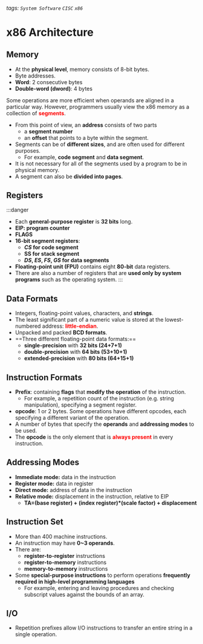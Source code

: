###### tags: `System Software` `CISC` `x86`

<style>
    font {
        color: red;
        font-weight: bold;
    }
</style>

# x86 Architecture

## Memory
- At the **physical level**, memory consists of 8-bit bytes.
- Byte addresses.
- **Word**: 2 consecutive bytes
- **Double-word (dword)**: 4 bytes

Some operations are more efficient when operands are aligned in a particular way. However, programmers usually view the x86 memory as a collection of <font>segments</font>.
- From this point of view, an **address** consists of two parts
    - a **segment number**
    - an **offset** that points to a byte within the segment.
- Segments can be of **different sizes**, and are often used for different purposes.
    - For example, **code segment** and **data segment**.
- It is not necessary for all of the segments used by a program to be in physical memory.
- A segment can also be **divided into pages**.

## Registers
:::danger
- Each **general-purpose register** is **32 bits** long.
- **EIP: program counter**
- **FLAGS**
- **16-bit segment registers**:
    - ***CS* for code segment**
    - **SS for stack segment**
    - ***DS*, *ES*, *FS*, *GS* for data segments**
- **Floating-point unit (FPU)** contains eight **80-bit** data registers.
- There are also a number of registers that are **used only by system programs** such as the operating system.
:::

## Data Formats

- Integers, floating-point values, characters, and **strings**.
- The least significant part of a numeric value is stored at the lowest-numbered address: <font>little-endian</font>.
- Unpacked and packed **BCD formats**.
- ==Three different floating-point data formats:==
    - **single-precision** with **32 bits (24+7+1)**
    - **double-precision** with **64 bits (53+10+1)**
    - **extended-precision** with **80 bits (64+15+1)**

## Instruction Formats

- **Prefix**: containing **flags** that **modify the operation** of the instruction.
    - For example, a repetition count of the instruction (e.g. string manipulation), specifying a segment register.
- **opcode**: 1 or 2 bytes. Some operations have different opcodes, each specifying a different variant of the operation.
- A number of bytes that specify the **operands** and **addressing modes** to be used.
- The **opcode** is the only element that is <font>always present</font> in every instruction.

## Addressing Modes
- **Immediate mode:** data in the instruction
- **Register mode:** data in register
- **Direct mode:** address of data in the instruction
- **Relative mode:** displacement in the instruction, relative to EIP
    - **TA=(base register) + (index register)*(scale factor) + displacement**

## Instruction Set

- More than 400 machine instructions.
- An instruction may have **0~3 operands**.
- There are:
    - **register-to-register** instructions
    - **register-to-memory** instructions
    - **memory-to-memory** instructions
- Some **special-purpose instructions** to perform operations **frequently required in high-level programming languages**
    - For example, entering and leaving procedures and checking subscript values against the bounds of an array.

## I/O

- Repetition prefixes allow I/O instructions to transfer an entire string in a single operation.